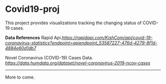 # Covid19-proj

This project provides visualizations tracking the changing status of COVID-19 cases. 



**Data References**
Rapid Api.*https://rapidapi.com/KishCom/api/covid-19-coronavirus-statistics?endpoint=apiendpoint_53587227-476d-4279-8f1d-4884e60d1db7*

Novel Coronavirus (COVID-19) Cases Data. *https://data.humdata.org/dataset/novel-coronavirus-2019-ncov-cases*

<hr>


More to come.
